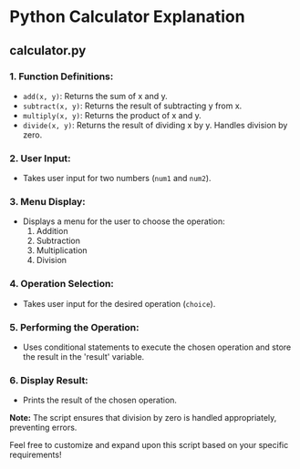 # Python Calculator Explanation

## calculator.py

### 1. Function Definitions:
   - `add(x, y)`: Returns the sum of x and y.
   - `subtract(x, y)`: Returns the result of subtracting y from x.
   - `multiply(x, y)`: Returns the product of x and y.
   - `divide(x, y)`: Returns the result of dividing x by y. Handles division by zero.

### 2. User Input:
   - Takes user input for two numbers (`num1` and `num2`).

### 3. Menu Display:
   - Displays a menu for the user to choose the operation:
     1. Addition
     2. Subtraction
     3. Multiplication
     4. Division

### 4. Operation Selection:
   - Takes user input for the desired operation (`choice`).

### 5. Performing the Operation:
   - Uses conditional statements to execute the chosen operation and store the result in the 'result' variable.

### 6. Display Result:
   - Prints the result of the chosen operation.

**Note:** The script ensures that division by zero is handled appropriately, preventing errors.

Feel free to customize and expand upon this script based on your specific requirements!
